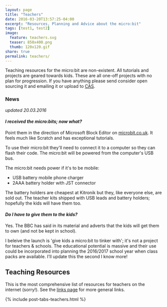 ```yaml
---
layout: page
title: "Teachers"
date: 2016-03-20T13:57:25-04:00
excerpt: "Resources, Planning and Advice about the micro:bit"
tags: [test1, test2]
image:
  feature: teachers.svg
  teaser: 850x400.png
  thumb: 120x120.gif
share: true
permalink: teachers/
---
```


Teaching resources for the micro:bit are non-existent. All tutorials and projects are geared towards kids. These are all one-off projects with no plan for progression. If you have anything please send consider open sourcing it and emailing it or upload to [CAS](http://community.computingatschool.org.uk).

### News
_updated 20.03.2016_ 

#### _I received the micro:bits; now what?_

Point them in the direction of Microsoft Block Editor on [microbit.co.uk](http://microbit.co.uk). It feels much like Scratch and has exceptional tutorials.

To use their micro:bit they'll need to connect it to a computer so they can flash their code. The micro:bit will be powered from the computer's USB bus.

The micro:bit needs power if it's to be mobile:

* USB battery mobile phone charger
* 2AAA battery holder with JST connector

The battery holders are cheapest at Kitronik but they, like everyone else, are sold out. The teacher kits shipped with USB leads and battery holders; hopefully the kids will have them too.

#### _Do I have to give them to the kids?_

Yes. The BBC has said in its material and adverts that the kids will get them to own (and not be kept in school).

I beleive the launch is 'give kids a micro:bit to tinker with'; it's not a project for teachers & schools. The educational potential is massive and their use could be incorporated into planning the 2016/2017 school year when class packs are available. I'll update this the second I know more!

## Teaching Resources

This is the most comprehensive list of resources for teachers on the internet (sorry!). See the [links page](/links/) for more general links.

{% include post-tabs-teachers.html %}